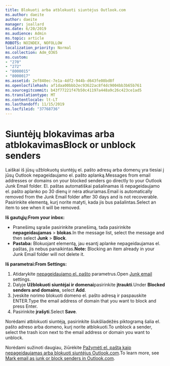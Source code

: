 ```yaml
---
title: Blokuoti arba atblokuoti siuntėjus Outlook.com
ms.author: daeite
author: daeite
manager: joallard
ms.date: 6/20/2019
ms.audience: Admin
ms.topic: article
ROBOTS: NOINDEX, NOFOLLOW
localization_priority: Normal
ms.collection: Adm_O365
ms.custom:
- "270"
- "272"
- "8000015"
- "8000017"
ms.assetid: 2ef840ec-7e1a-4df2-944b-d643fe08bd8f
ms.openlocfilehash: af1daa00bbb2ec93622ac8f4dc9004bb3b65b761
ms.sourcegitcommit: b43f77221f47b50c41197a448a9c26c423ce1ad5
ms.translationtype: MT
ms.contentlocale: lt-LT
ms.lasthandoff: 11/15/2019
ms.locfileid: "37768736"
---
```

# <a name="block-or-unblock-senders"></a><span data-ttu-id="4b764-102">Siuntėjų blokavimas arba atblokavimas</span><span class="sxs-lookup"><span data-stu-id="4b764-102">Block or unblock senders</span></span>

<span data-ttu-id="4b764-103">Laiškai iš jūsų užblokuotų siuntėjų el. pašto adresų arba domenų yra tiesiai į jūsų Outlook nepageidaujamo el. pašto aplanką.</span><span class="sxs-lookup"><span data-stu-id="4b764-103">Messages from email addresses or domains on your blocked senders go directly to your Outlook Junk Email folder.</span></span> <span data-ttu-id="4b764-104">El. paštas automatiškai pašalinamas iš nepageidaujamo el. pašto aplanko po 30 dienų ir nėra atkuriamas.</span><span class="sxs-lookup"><span data-stu-id="4b764-104">Email is automatically removed from the Junk Email folder after 30 days and is not recoverable.</span></span> <span data-ttu-id="4b764-105">Pasirinkite elementą, kurį norite matyti, kada jis bus pašalintas.</span><span class="sxs-lookup"><span data-stu-id="4b764-105">Select an item to see when it will be removed.</span></span>

<span data-ttu-id="4b764-106">**Iš gautųjų:**</span><span class="sxs-lookup"><span data-stu-id="4b764-106">**From your inbox:**</span></span>

- <span data-ttu-id="4b764-107">Pranešimų sąraše pasirinkite pranešimą, tada pasirinkite **nepageidaujamas** > **blokas**.</span><span class="sxs-lookup"><span data-stu-id="4b764-107">In the message list, select the message and then select **Junk** > **Block**.</span></span>
- <span data-ttu-id="4b764-108">**Pastaba:** Blokuojant elementą, jau esantį aplanke nepageidaujamas el. paštas, jis nebus panaikintas.</span><span class="sxs-lookup"><span data-stu-id="4b764-108">**Note:** Blocking an item already in your Junk Email folder will not delete it.</span></span>

<span data-ttu-id="4b764-109">**Iš parametrai:**</span><span class="sxs-lookup"><span data-stu-id="4b764-109">**From Settings:**</span></span>

1. <span data-ttu-id="4b764-110">Atidarykite [nepageidaujamo el. pašto](https://outlook.live.com/mail/options/mail/junkEmail) parametrus.</span><span class="sxs-lookup"><span data-stu-id="4b764-110">Open [Junk email](https://outlook.live.com/mail/options/mail/junkEmail) settings.</span></span>
2. <span data-ttu-id="4b764-111">Dalyje **Užblokuoti siuntėjai ir domenai**pasirinkite **įtraukti**.</span><span class="sxs-lookup"><span data-stu-id="4b764-111">Under **Blocked senders and domains**, select **Add**.</span></span>
3. <span data-ttu-id="4b764-112">Įveskite norimo blokuoti domeno el. pašto adresą ir paspauskite ENTER.</span><span class="sxs-lookup"><span data-stu-id="4b764-112">Type the email address of domain that you want to block and press Enter.</span></span>
4. <span data-ttu-id="4b764-113">Pasirinkite **įrašyti**.</span><span class="sxs-lookup"><span data-stu-id="4b764-113">Select **Save**.</span></span>

<span data-ttu-id="4b764-114">Norėdami atblokuoti siuntėją, pasirinkite šiukšliadėžės piktogramą šalia el. pašto adreso arba domeno, kurį norite atblokuoti.</span><span class="sxs-lookup"><span data-stu-id="4b764-114">To unblock a sender, select the trash icon next to the email address or domain you want to unblock.</span></span>

<span data-ttu-id="4b764-115">Norėdami sužinoti daugiau, žiūrėkite [Pažymėti el. paštą kaip nepageidaujamas arba blokuoti siuntėjus Outlook.com](https://support.office.com/article/a3ece97b-82f8-4a5e-9ac3-e92fa6427ae4?wt.mc_id=Office_Outlook_com_Alchemy).</span><span class="sxs-lookup"><span data-stu-id="4b764-115">To learn more, see [Mark email as junk or block senders in Outlook.com](https://support.office.com/article/a3ece97b-82f8-4a5e-9ac3-e92fa6427ae4?wt.mc_id=Office_Outlook_com_Alchemy).</span></span>